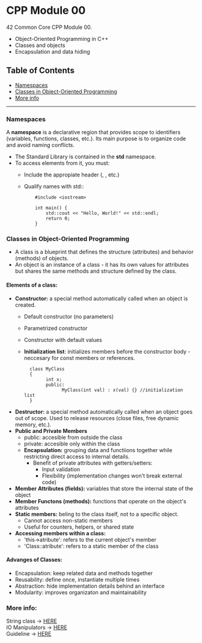 # **CPP Module 00**

42 Common Core CPP Module 00.  
- Object-Oriented Programming in C++
- Classes and objects
- Encapsulation and data hiding

## Table of Contents
- [Namespaces](#namespaces)
- [Classes in Object-Oriented Programming](#classes-in-object-oriented-programming)
- [More info](#more-info)

----------------------------------------

### Namespaces
A **namespace** is a declarative region that provides scope to identifiers (variables, functions, classes, etc.). Its main purpose is to organize code and avoid naming conflicts.
- The Standard Library is contained in the **std** namespace.
- To access elements from it, you must:
  - Include the appropiate header (<iostrem>, <string>, etc.)
  - Qualify names with std::

            #include <iostream>
            
            int main() {
                std::cout << "Hello, World!" << std::endl;
                return 0;
            }

### Classes in Object-Oriented Programming
- A class is a blueprint that defines the structure (attributes) and behavior (methods) of objects.
- An object is an instance of a class - it has its own values for attributes but shares the same methods and structure defined by the class.
  
#### Elements of a class:  
- **Constructor:** a special method automatically called when an object is created.
  - Default constructor (no parameters)
  - Parametrized constructor
  - Constructor with default values
  - **Initialization list**: initializes members before the constructor body - neccesary for const members or references.
 
          class MyClass
          {
                int x;
                public:
                      MyClass(int val) : x(val) {} //initialization list
          }
    
- **Destructor:** a special method automatically called when an object goes out of scope. Used to release resources (close files, free dynamic memory, etc.).
- **Public and Private Members**
  - public: accesible from outside the class
  - private: accesible only within the class
  - **Encapsulation:** grouping data and functiions together while restricting direct access to internal details.
    - Benefit of private attributes with getters/setters:
      - Input validation
      - Flexibility (implementation changes won't break external code)
- **Member Attributes (fields):** variables that store the internal state of the object
- **Member Functons (methods):** functions that operate on the object's attributes
- **Static members:** beling to the class itself, not to a specific object.
  - Cannot access non-static members
  - Useful for counters, helpers, or shared state
- **Accessing members within a class:**
  - 'this->atribute': refers to the current object's member
  - 'Class::atribute': refers to a static member of the class

#### Advanges of Classes: 
- Encapsulation: keep related data and methods together
- Reusability: define once, instantiate multiple times
- Abstraction: hide implementation details behind an interface
- Modularity: improves organizaton and maintainability

### More info:

String class &rarr; [HERE](https://cplusplus.com/reference/string/string/#google_vignette)  
IO Manipulators &rarr; [HERE](https://cplusplus.com/reference/iomanip/)  
Guideline &rarr; [HERE](https://42-cursus.gitbook.io/guide/4-rank-04/cpp-00-04-doing/cpp00)  
